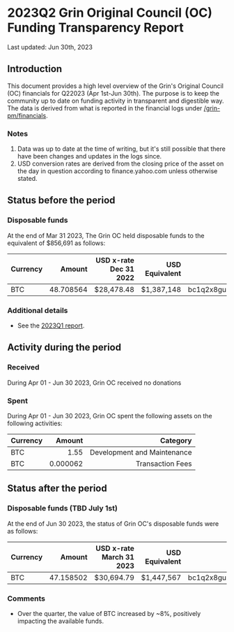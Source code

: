 # 2023Q2 Grin Original Council (OC) Funding Transparency Report

Last updated: Jun 30th, 2023

## Introduction
This document provides a high level overview of the Grin's Original Council (OC) financials for Q22023 (Apr 1st-Jun 30th). The purpose is to keep the community up to date on funding activity in transparent and digestible way. The data is derived from what is reported in the financial logs under [/grin-pm/financials](https://github.com/mimblewimble/grin-pm/tree/master/financials).

### Notes

1. Data was up to date at the time of writing, but it's still possible that there have been changes and updates in the logs since.
2. USD conversion rates are derived from the closing price of the asset on the day in question according to finance.yahoo.com unless otherwise stated. 

## Status before the period

### Disposable funds

At the end of Mar 31 2023, The Grin OC held disposable funds to the equivalent of $856,691 as follows:

Currency | Amount | USD x-rate Dec 31 2022 | USD Equivalent | Wallet address
|---|---:|---:|---:|---|
BTC | 48.708564 | $28,478.48 | $1,387,148 | bc1q2x8gu8n85ylur5j83yflhpg5hf80nhnyem98k2pld46lf4czhmgsxq8wlu

### Additional details
* See the [2023Q1 report](funding_transparency_2023Q1.md).

## Activity during the period

### Received

During Apr 01 - Jun 30 2023, Grin OC received no donations

### Spent

During Apr 01 - Jun 30 2023, Grin OC spent the following assets on the following activities:

Currency | Amount | Category
|---|---:|---:|
BTC|1.55|Development and Maintenance|
BTC|0.000062|Transaction Fees|
  
## Status after the period

### Disposable funds (TBD July 1st)

At the end of Jun 30 2023, the status of Grin OC's disposable funds were as follows:

Currency | Amount | USD x-rate March 31 2023 | USD Equivalent | Wallet address(es)
|---|---:|---:|---:|---|
BTC | 47.158502 | $30,694.79 | $1,447,567 | bc1q2x8gu8n85ylur5j83yflhpg5hf80nhnyem98k2pld46lf4czhmgsxq8wlu

### Comments
* Over the quarter, the value of BTC increased by ~8%, positively impacting the available funds.